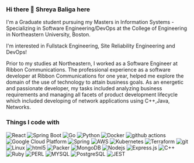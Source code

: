 ### Hi there 👋 Shreya Baliga here
 
I'm a Graduate student pursuing  my Masters in Information Systems - Specializing in Software Engineering/DevOps at the College of Engineering in Northeastern University, Boston.

I'm interested in Fullstack Engineering, Site Reliability Engineering and DevOps!

Prior to my studies at Northeastern, I worked as a Software Engineer at Ribbon Communications. The professional experience as a software developer at Ribbon Communications for one year,
helped me explore the domain of the use of technology to attain business goals. As an energetic and passionate developer, my tasks included analyzing business requirements and managing all facets of product development lifecycle which included developing of network applications using C++,Java, Networks.

<h3>Things I code with</h3>
<p>
  <img alt="React" src="https://img.shields.io/badge/-React-45b8d8?style=flat-square&logo=react&logoColor=white" />
  <img alt="Spring Boot" src="https://img.shields.io/badge/-Spring_Boot-8DD6F9?style=flat-square&logo=springboot&logoColor=white" /> 
 <img alt="Go" src="https://img.shields.io/badge/-Go-8DD6F9?style=flat-square&logo=go&logoColor=white" /> 
 <img alt="Python" src="https://img.shields.io/badge/-Python-45b8d8?style=flat-square&logo=python&logoColor=white" />
  <img alt="Docker" src="https://img.shields.io/badge/-Docker-46a2f1?style=flat-square&logo=docker&logoColor=white" />
  <img alt="github actions" src="https://img.shields.io/badge/-Github_Actions-2088FF?style=flat-square&logo=github-actions&logoColor=white" />
  <img alt="Google Cloud Platform" src="https://img.shields.io/badge/-Google_Cloud_Platform-1a73e8?style=flat-square&logo=google-cloud&logoColor=white" />
  <img alt="Spring" src="https://img.shields.io/badge/-Spring-007ACC?style=flat-square&logo=spring&logoColor=white" />
  <img alt="AWS" src="https://img.shields.io/badge/-AWS-5849BE?style=flat-square&logo=amazonaws&logoColor=white" />
  <img alt="Kubernetes" src="https://img.shields.io/badge/-Kubernetes-CC6699?style=flat-square&logo=kubernetes&logoColor=white" />
  <img alt="Terraform" src="https://img.shields.io/badge/-Terraform-db7092?style=flat-square&logo=terraform&logoColor=white" />
  <img alt="git" src="https://img.shields.io/badge/-Git-F05032?style=flat-square&logo=git&logoColor=white" />
  <img alt="Linux" src="https://img.shields.io/badge/-Linux-CB3837?style=flat-square&logo=linux&logoColor=white" />
  <img alt="html5" src="https://img.shields.io/badge/-HTML5-E34F26?style=flat-square&logo=html5&logoColor=white" />
  <img alt="Packer" src="https://img.shields.io/badge/-Packer-F9A03C?style=flat-square&logo=packer&logoColor=white" />
  <img alt="MongoDB" src="https://img.shields.io/badge/-MongoDB-13aa52?style=flat-square&logo=mongodb&logoColor=white" />
  <img alt="Nodejs" src="https://img.shields.io/badge/-Nodejs-43853d?style=flat-square&logo=Node.js&logoColor=white" />
  <img alt="Express.js" src="https://img.shields.io/badge/Express.js-404D59?style=for-the-badge" />
  <img alt="C++" src="https://img.shields.io/badge/C%2B%2B-00599C?style=for-the-badge&logo=c%2B%2B&logoColor=white" />
  <img alt="Ruby" src="https://img.shields.io/badge/Ruby-CC342D?style=for-the-badge&logo=ruby&logoColor=white" />
  <img alt="PERL" src="https://img.shields.io/badge/Perl-39457E?style=for-the-badge&logo=perl&logoColor=white" />
  <img alt="MYSQL" src="https://img.shields.io/badge/MySQL-00000F?style=for-the-badge&logo=mysql&logoColor=white" />
  <img alt="PostgreSQL" src="https://img.shields.io/badge/PostgreSQL-316192?style=for-the-badge&logo=postgresql&logoColor=white" />
  <img alt="JEST" src="https://img.shields.io/badge/Jest-323330?style=for-the-badge&logo=Jest&logoColor=white" />

</p>

<!--
**ShreyaBaliga2408/ShreyaBaliga2408** is a ✨ _special_ ✨ repository because its `README.md` (this file) appears on your GitHub profile.

Here are some ideas to get you started:

- 🔭 I’m currently working on ...
- 🌱 I’m currently learning ...
- 👯 I’m looking to collaborate on ...
- 🤔 I’m looking for help with ...
- 💬 Ask me about ...
- 📫 How to reach me: ...
- 😄 Pronouns: ...
- ⚡ Fun fact: ...
-->
